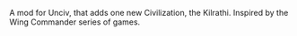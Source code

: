 A mod for Unciv, that adds one new Civilization, the Kilrathi. Inspired by the Wing Commander series of games.
